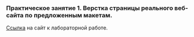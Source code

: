 ### Практическое занятие 1. Верстка страницы реального веб-сайта по предложенным макетам.

[Ссылка](http://loginovas.me/lr1/) на сайт к лабораторной работе.
